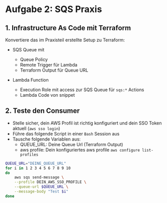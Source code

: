 # Aufgabe 2: SQS Praxis

## 1. Infrastructure As Code mit Terraform

Konvertiere das im Praxisteil erstellte Setup zu Terraform:

- SQS Queue mit
    - Queue Policy
    - Remote Trigger für Lambda
    - Terraform Output für Queue URL 

- Lambda Function 
    - Execution Role mit access zur SQS Queue für `sqs:*` Actions
    - Lambda Code von snippet

## 2. Teste den Consumer

- Stelle sicher, dein AWS Profil ist richtig konfiguriert und dein SSO Token aktuell (`aws sso login`)
- Führe das folgende Script in einer `Bash` Session aus
- Tausche folgende Variablen aus:
    - QUEUE_URL: Deine Queue Url (Terraform Output)
    - aws profile: Dein konfiguriertes aws profile `aws configure list-profiles`

```bash
QUEUE_URL="DEINE_QUEUE_URL"
for i in 1 2 3 4 5 6 7 8 9 10
do
    aws sqs send-message \
    --profile DEIN_AWS_SSO_PROFILE \
    --queue-url $QUEUE_URL \
    --message-body "Test $i"
done
```
